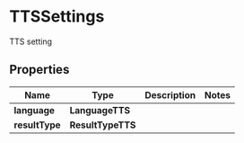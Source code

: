 

# TTSSettings

TTS setting

## Properties

| Name | Type | Description | Notes |
|------------ | ------------- | ------------- | -------------|
|**language** | **LanguageTTS** |  |  |
|**resultType** | **ResultTypeTTS** |  |  |



